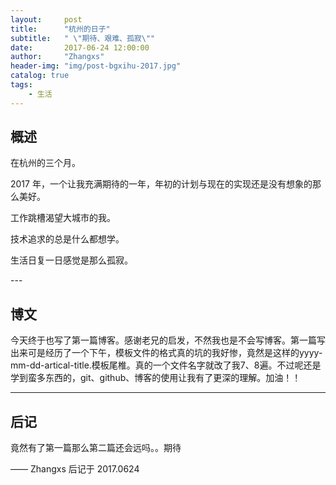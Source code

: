 ```yaml
---
layout:     post
title:      "杭州的日子"
subtitle:   " \"期待、艰难、孤寂\""
date:       2017-06-24 12:00:00
author:     "Zhangxs"
header-img: "img/post-bgxihu-2017.jpg"
catalog: true
tags:
    - 生活
---
```




## 概述

在杭州的三个月。



2017 年，一个让我充满期待的一年，年初的计划与现在的实现还是没有想象的那么美好。


工作跳槽渴望大城市的我。

技术追求的总是什么都想学。

生活日复一日感觉是那么孤寂。

<p id = "build"></p>
---

## 博文
今天终于也写了第一篇博客。感谢老兄的启发，不然我也是不会写博客。第一篇写出来可是经历了一个下午，模板文件的格式真的坑的我好惨，竟然是这样的yyyy-mm-dd-artical-title.模板尾椎。真的一个文件名字就改了我7、8遍。不过呢还是学到蛮多东西的，git、github、博客的使用让我有了更深的理解。加油！！




---


## 后记

竟然有了第一篇那么第二篇还会远吗。。期待

—— Zhangxs 后记于 2017.0624
